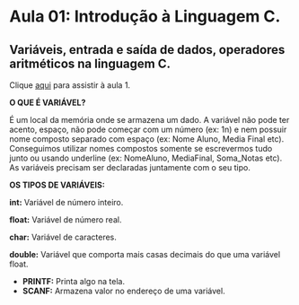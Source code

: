 # Aula 01: Introdução à Linguagem C.
## Variáveis, entrada e saída de dados, operadores aritméticos na linguagem C.


Clique [aqui](https://www.youtube.com/watch?v=ELQPwusHzrk) para assistir à aula 1.


**O  QUE É VARIÁVEL?**

É um local da memória onde se armazena um dado. A variável não pode ter acento, espaço, não pode começar com um número (ex: 1n) e nem possuir nome composto separado com espaço (ex: Nome Aluno, Media Final etc). Conseguimos utilizar nomes compostos somente se escrevermos tudo junto ou usando underline (ex: NomeAluno, MediaFinal, Soma_Notas etc). As variáveis precisam ser declaradas juntamente com o seu tipo.

**OS TIPOS DE VARIÁVEIS:**

__int:__ Variável de número inteiro.

__float:__ Variável de número real. 

__char:__ Variável de caracteres.

__double:__ Variável que comporta mais casas decimais do que uma variável float.




- __PRINTF:__ Printa algo na tela.
- __SCANF:__ Armazena valor no endereço de uma variável.
